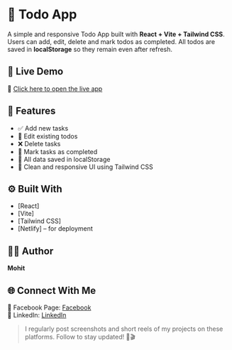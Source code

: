 # 📝 Todo App

A simple and responsive Todo App built with **React + Vite + Tailwind CSS**.  
Users can add, edit, delete and mark todos as completed. All todos are saved in **localStorage** so they remain even after refresh.

## 🚀 Live Demo

🔗 [Click here to open the live app](https://todo-by-mohit.netlify.app)

## 📸 Features

- ✅ Add new tasks
- 📝 Edit existing todos
- ❌ Delete tasks
- 🎯 Mark tasks as completed
- 💾 All data saved in localStorage
- 🎨 Clean and responsive UI using Tailwind CSS

## ⚙️ Built With

- [React]
- [Vite]
- [Tailwind CSS]
- [Netlify]      – for deployment

## 🧑‍💻 Author

**Mohit**  

## 🌐 Connect With Me

📘 Facebook Page: [Facebook](https://www.facebook.com/share/192uYwzvzd/)  
🔗 LinkedIn: [LinkedIn](https://www.linkedin.com/in/mohit-d-a83472367?utm_source=share&utm_campaign=share_via&utm_content=profile&utm_medium=android_app)

> I regularly post screenshots and short reels of my projects on these platforms. Follow to stay updated! 📸🎬
